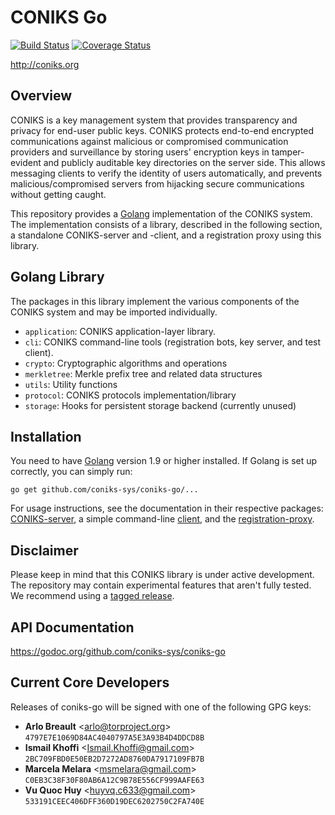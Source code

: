 # CONIKS Go

[![Build Status](https://travis-ci.org/coniks-sys/coniks-go.svg?branch=master)](https://travis-ci.org/coniks-sys/coniks-go)
[![Coverage Status](https://coveralls.io/repos/github/coniks-sys/coniks-go/badge.svg?branch=master&dummy=1)](https://coveralls.io/github/coniks-sys/coniks-go)

http://coniks.org

## Overview

CONIKS is a key management system that provides transparency and privacy
for end-user public keys.
CONIKS protects end-to-end encrypted communications against malicious or
compromised communication providers and surveillance by storing users'
encryption keys in tamper-evident and publicly auditable
key directories on the server side.
This allows messaging clients to verify the identity of
users automatically, and prevents malicious/compromised servers from
hijacking secure communications without getting caught.

This repository provides a [Golang](https://golang.org) implementation of the
CONIKS system. The implementation consists of a library, described in the
following section, a standalone CONIKS-server and -client, and a registration
proxy using this library.

## Golang Library

The packages in this library implement the various components of the CONIKS
system and may be imported individually.

- `application`: CONIKS application-layer library.
- `cli`: CONIKS command-line tools (registration bots, key server, and test client).
- `crypto`: Cryptographic algorithms and operations
- `merkletree`: Merkle prefix tree and related data structures
- `utils`: Utility functions
- `protocol`: CONIKS protocols implementation/library
- `storage`: Hooks for persistent storage backend (currently unused)

## Installation

You need to have [Golang](https://golang.org/doc/install) version 1.9 or higher installed.
If Golang is set up correctly, you can simply run:
```
go get github.com/coniks-sys/coniks-go/...
```

For usage instructions, see the documentation in their respective packages: [CONIKS-server](cli/coniksserver), a
simple command-line [client](cli/coniksclient), and the [registration-proxy](cli/coniksbot).

## Disclaimer

Please keep in mind that this CONIKS library is under active development.
The repository may contain experimental features that aren't fully tested.
We recommend using a [tagged release](https://github.com/coniks-sys/coniks-go/releases).

## API Documentation

https://godoc.org/github.com/coniks-sys/coniks-go

## Current Core Developers

Releases of coniks-go will be signed with one of the following GPG keys:

- **Arlo Breault** &lt;arlo@torproject.org&gt; `4797E7E1069D84AC4040797A5E3A93B4D4DDCD8B`
- **Ismail Khoffi** &lt;Ismail.Khoffi@gmail.com&gt; `2BC709FBD0E50EB2D7272AD8760DA7917109FB7B`
- **Marcela Melara** &lt;msmelara@gmail.com&gt; `C0EB3C38F30F80AB6A12C9B78E556CF999AAFE63`
- **Vu Quoc Huy** &lt;huyvq.c633@gmail.com&gt; `533191CEEC406DFF360D19DEC6202750C2FA740E`
